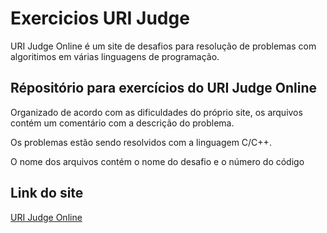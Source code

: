# Exercicios URI Judge
URI Judge Online é um site de desafios para resolução de problemas com algoritimos em várias linguagens de programação.

## Répositório para exercícios do URI Judge Online
Organizado de acordo com as dificuldades do próprio site, os arquivos contém um comentário com a descrição do problema.

Os problemas estão sendo resolvidos com a linguagem C/C++.

O nome dos arquivos contém o nome do desafio e o número do código

## Link do site
[URI Judge Online](https://www.urionlinejudge.com.br/judge/pt)

